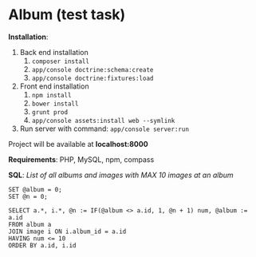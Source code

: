 # Album (test task)
**Installation**:

1. Back end installation
    1. `composer install`
    2. `app/console doctrine:schema:create`
    3. `app/console doctrine:fixtures:load`
2. Front end installation
    1. `npm install`
    2. `bower install`
    3. `grunt prod`
    4. `app/console assets:install web --symlink`
3. Run server with command: `app/console server:run`

Project will be available at **localhost:8000**

**Requirements**: PHP, MySQL, npm, compass

**SQL**:
*List of all albums and images with MAX 10 images at an album*

    
    SET @album = 0;
    SET @n = 0;
    
    SELECT a.*, i.*, @n := IF(@album <> a.id, 1, @n + 1) num, @album := a.id
    FROM album a
    JOIN image i ON i.album_id = a.id
    HAVING num <= 10
    ORDER BY a.id, i.id
